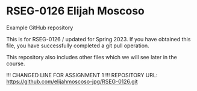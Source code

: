 # RSEG-0126 Elijah Moscoso
Example GitHub repository

This is for RSEG-0126 / updated for Spring 2023. If you have obtained
this file, you have successfully completed a git pull
operation.

This repository also includes other files which we will see later in the course.

!!! CHANGED LINE FOR ASSIGNMENT 1 !!!
REPOSITORY URL: https://github.com/elijahmoscoso-jpg/RSEG-0126.git